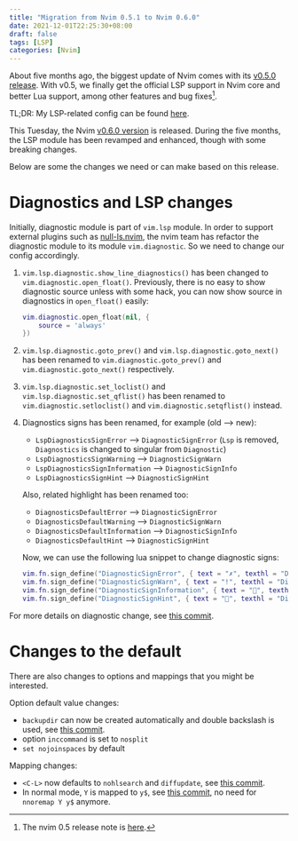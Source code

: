 ```yaml
---
title: "Migration from Nvim 0.5.1 to Nvim 0.6.0"
date: 2021-12-01T22:25:30+08:00
draft: false
tags: [LSP]
categories: [Nvim]
---
```


About five months ago, the biggest update of Nvim comes with its [v0.5.0
release](https://github.com/neovim/neovim/releases/tag/v0.5.0). With v0.5, we finally get the official LSP support in Nvim core and
better Lua support, among other features and bug fixes[^1].

TL;DR: My LSP-related config can be found [here](https://github.com/jdhao/nvim-config/blob/master/lua/config/lsp.lua).

<!--more-->

This Tuesday, the Nvim [v0.6.0 version](https://github.com/neovim/neovim/releases/tag/v0.6.0) is released. During the five
months, the LSP module has been revamped and enhanced, though with some breaking changes.

Below are some the changes we need or can make based on this release.

# Diagnostics and LSP changes

Initially, diagnostic module is part of `vim.lsp` module. In order to support
external plugins such as [null-ls.nvim](https://github.com/jose-elias-alvarez/null-ls.nvim), the nvim team has refactor the
diagnostic module to its module `vim.diagnostic`. So we need to change our config accordingly.

1. `vim.lsp.diagnostic.show_line_diagnostics()` has been changed to
   `vim.diagnostic.open_float()`. Previously, there is no easy to show
   diagnostic source unless with some hack, you can now show source in
   diagnostics in `open_float()` easily:

    ```lua
    vim.diagnostic.open_float(nil, {
        source = 'always'
    })
    ```

2. `vim.lsp.diagnostic.goto_prev()` and `vim.lsp.diagnostic.goto_next()` has
   been renamed to `vim.diagnostic.goto_prev()` and `vim.diagnostic.goto_next()`
   respectively.

3. `vim.lsp.diagnostic.set_loclist()` and `vim.lsp.diagnostic.set_qflist()`
   has been renamed to `vim.diagnostic.setloclist()` and
   `vim.diagnostic.setqflist()` instead.

4. Diagnostics signs has been renamed, for example (old --> new):

    + `LspDiagnosticsSignError` --> `DiagnosticSignError` (`Lsp` is removed, `Diagnostics` is changed to singular from `Diagnostic`)
    + `LspDiagnosticsSignWarning` --> `DiagnosticSignWarn`
    + `LspDiagnosticsSignInformation` --> `DiagnosticSignInfo`
    + `LspDiagnosticsSignHint` --> `DiagnosticSignHint`

    Also, related highlight has been renamed too:

    + `DiagnosticsDefaultError` --> `DiagnosticSignError`
    + `DiagnosticsDefaultWarning` --> `DiagnosticSignWarn`
    + `DiagnosticsDefaultInformation` --> `DiagnosticSignInfo`
    + `DiagnosticsDefaultHint` --> `DiagnosticSignHint`

    Now, we can use the following lua snippet to change diagnostic signs:

    ```lua
    vim.fn.sign_define("DiagnosticSignError", { text = "✗", texthl = "DiagnosticSignError" })
    vim.fn.sign_define("DiagnosticSignWarn", { text = "!", texthl = "DiagnosticSignWarn" })
    vim.fn.sign_define("DiagnosticSignInformation", { text = "", texthl = "DiagnosticSignInfo" })
    vim.fn.sign_define("DiagnosticSignHint", { text = "", texthl = "DiagnosticSignHint" })
    ```

For more details on diagnostic change, see [this commit](https://github.com/neovim/neovim/pull/15585/commits/a5bbb932f9094098bd656d3f6be3c58344576709).

# Changes to the default

There are also changes to options and mappings that you might be interested.

Option default value changes:
 + `backupdir` can now be created automatically and double backslash is used, see [this commit](https://github.com/neovim/neovim/commit/460019366e58e1bcd42959f76494e38bd895e762).
 + option `inccommand` is set to `nosplit`
 + `set nojoinspaces` by default

Mapping changes:
 + `<C-L>` now defaults to `nohlsearch` and `diffupdate`, see [this commit](https://github.com/neovim/neovim/commit/0aa8128aaa9e6f714372f7ea7299f4115de0a962).
 + In normal mode, `Y` is mapped to `y$`, see [this commit](https://github.com/neovim/neovim/commit/5a111c1b02bbfbc2b42df11d7205153be0893dff), no need for `nnoremap Y y$` anymore.

[^1]: The nvim 0.5 release note is [here](https://github.com/neovim/neovim/commit/a5ac2f45ff84a688a09479f357a9909d5b914294).
